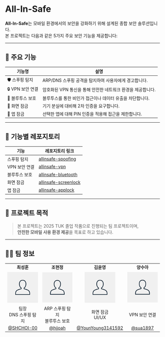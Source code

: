 # All-In-Safe

**All-In-Safe**는 모바일 환경에서의 보안을 강화하기 위해 설계된 종합 보안 솔루션입니다.  
본 프로젝트는 다음과 같은 5가지 주요 보안 기능을 제공합니다:

---

## 🔐 주요 기능

| 기능명          | 설명 |
|------------------|------|
| 🛡️ 스푸핑 탐지       | ARP/DNS 스푸핑 공격을 탐지하여 사용자에게 경고합니다. |
| 🔒 VPN 보안 연결     | 암호화된 VPN 통신을 통해 안전한 네트워크 환경을 제공합니다. |
| 📵 블루투스 보호     | 블루투스를 통한 비인가 접근이나 데이터 유출을 차단합니다. |
| 📱 화면 잠금         | 기기 분실에 대비해 2차 인증을 요구합니다. |
| 📲 앱 잠금           | 선택한 앱에 대해 PIN 인증을 적용해 접근을 제한합니다. |

---

## 🧩 기능별 레포지토리

| 기능 | 레포지토리 링크 |
|------|------------------|
| 스푸핑 탐지 | [allinsafe-spoofing](https://github.com/Team-AllInSafe/allinsafe-spoofing) |
| VPN 보안 연결 | [allinsafe-vpn](https://github.com/Team-AllInSafe/allinsafe-vpn) |
| 블루투스 보호 | [allinsafe-bluetooth](https://github.com/Team-AllInSafe/allinsafe-bluetooth) |
| 화면 잠금 | [allinsafe-screenlock](https://github.com/Team-AllInSafe/allinsafe-screenlock) |
| 앱 잠금 | [allinsafe-applock](https://github.com/Team-AllInSafe/allinsafe-applock) |

---

## 📁 프로젝트 목적

> 본 프로젝트는 2025 TUK 졸업 작품으로 진행되는 팀 프로젝트이며,  
> **안전한 모바일 사용 환경 제공**을 목표로 하고 있습니다.

---

## 👨‍💻 팀 정보

<table>
  <tr>
    <td align="center"><b>최성훈</b></td>
    <td align="center"><b>조현정</b></td>
    <td align="center"><b>김윤영</b></td>
    <td align="center"><b>양수아</b></td>
  </tr>
  <tr>
    <td align="center"><img src="images/test.png" width="100"/></td>
    <td align="center"><img src="images/test.png" width="100"/></td>
    <td align="center"><img src="images/test.png" width="100"/></td>
    <td align="center"><img src="images/test.png" width="100"/></td>
  </tr>
  <tr>
    <td align="center">팀장<br>DNS 스푸핑 탐지</td>
    <td align="center">ARP 스푸핑 탐지<br>블루투스 보호</td>
    <td align="center">화면 잠금<br>UI/UX</td>
    <td align="center">VPN 보안 연결</td>
  </tr>
  <tr>
    <td align="center"><a href="https://github.com/SHCHOI-00">@SHCHOI-00</a></td>
    <td align="center"><a href="https://github.com/hjjoah">@hjjoah</a></td>
    <td align="center"><a href="https://github.com/YounYoung3141592">@YounYoung3141592</a></td>
    <td align="center"><a href="https://github.com/sua1897">@sua1897</a></td>
  </tr>
</table>
